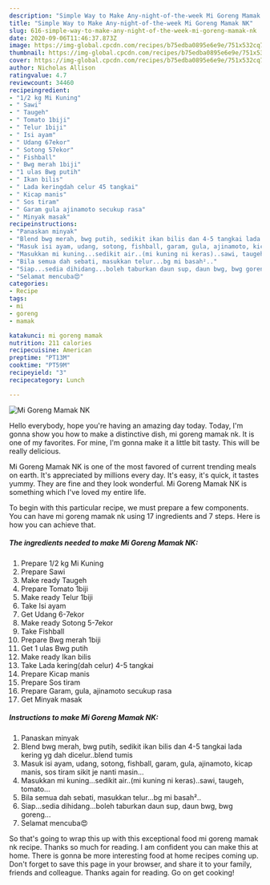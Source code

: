 ```yaml
---
description: "Simple Way to Make Any-night-of-the-week Mi Goreng Mamak NK"
title: "Simple Way to Make Any-night-of-the-week Mi Goreng Mamak NK"
slug: 616-simple-way-to-make-any-night-of-the-week-mi-goreng-mamak-nk
date: 2020-09-06T11:46:37.873Z
image: https://img-global.cpcdn.com/recipes/b75edba0895e6e9e/751x532cq70/mi-goreng-mamak-nk-resipi-foto-utama.jpg
thumbnail: https://img-global.cpcdn.com/recipes/b75edba0895e6e9e/751x532cq70/mi-goreng-mamak-nk-resipi-foto-utama.jpg
cover: https://img-global.cpcdn.com/recipes/b75edba0895e6e9e/751x532cq70/mi-goreng-mamak-nk-resipi-foto-utama.jpg
author: Nicholas Allison
ratingvalue: 4.7
reviewcount: 34460
recipeingredient:
- "1/2 kg Mi Kuning"
- " Sawi"
- " Taugeh"
- " Tomato 1biji"
- " Telur 1biji"
- " Isi ayam"
- " Udang 67ekor"
- " Sotong 57ekor"
- " Fishball"
- " Bwg merah 1biji"
- "1 ulas Bwg putih"
- " Ikan bilis"
- " Lada keringdah celur 45 tangkai"
- " Kicap manis"
- " Sos tiram"
- " Garam gula ajinamoto secukup rasa"
- " Minyak masak"
recipeinstructions:
- "Panaskan minyak"
- "Blend bwg merah, bwg putih, sedikit ikan bilis dan 4-5 tangkai lada kering yg dah dicelur..blend tumis"
- "Masuk isi ayam, udang, sotong, fishball, garam, gula, ajinamoto, kicap manis, sos tiram sikit je nanti masin..."
- "Masukkan mi kuning...sedikit air..(mi kuning ni keras)..sawi, taugeh, tomato..."
- "Bila semua dah sebati, masukkan telur...bg mi basah².."
- "Siap...sedia dihidang...boleh taburkan daun sup, daun bwg, bwg goreng..."
- "Selamat mencuba😍"
categories:
- Recipe
tags:
- mi
- goreng
- mamak

katakunci: mi goreng mamak 
nutrition: 211 calories
recipecuisine: American
preptime: "PT13M"
cooktime: "PT59M"
recipeyield: "3"
recipecategory: Lunch

---
```



![Mi Goreng Mamak NK](https://img-global.cpcdn.com/recipes/b75edba0895e6e9e/751x532cq70/mi-goreng-mamak-nk-resipi-foto-utama.jpg)

Hello everybody, hope you're having an amazing day today. Today, I'm gonna show you how to make a distinctive dish, mi goreng mamak nk. It is one of my favorites. For mine, I'm gonna make it a little bit tasty. This will be really delicious.

Mi Goreng Mamak NK is one of the most favored of current trending meals on earth. It's appreciated by millions every day. It's easy, it's quick, it tastes yummy. They are fine and they look wonderful. Mi Goreng Mamak NK is something which I've loved my entire life.




To begin with this particular recipe, we must prepare a few components. You can have mi goreng mamak nk using 17 ingredients and 7 steps. Here is how you can achieve that.

<!--inarticleads1-->

##### The ingredients needed to make Mi Goreng Mamak NK:

1. Prepare 1/2 kg Mi Kuning
1. Prepare  Sawi
1. Make ready  Taugeh
1. Prepare  Tomato 1biji
1. Make ready  Telur 1biji
1. Take  Isi ayam
1. Get  Udang 6-7ekor
1. Make ready  Sotong 5-7ekor
1. Take  Fishball
1. Prepare  Bwg merah 1biji
1. Get 1 ulas Bwg putih
1. Make ready  Ikan bilis
1. Take  Lada kering(dah celur) 4-5 tangkai
1. Prepare  Kicap manis
1. Prepare  Sos tiram
1. Prepare  Garam, gula, ajinamoto secukup rasa
1. Get  Minyak masak




<!--inarticleads2-->

##### Instructions to make Mi Goreng Mamak NK:

1. Panaskan minyak
1. Blend bwg merah, bwg putih, sedikit ikan bilis dan 4-5 tangkai lada kering yg dah dicelur..blend tumis
1. Masuk isi ayam, udang, sotong, fishball, garam, gula, ajinamoto, kicap manis, sos tiram sikit je nanti masin...
1. Masukkan mi kuning...sedikit air..(mi kuning ni keras)..sawi, taugeh, tomato...
1. Bila semua dah sebati, masukkan telur...bg mi basah²..
1. Siap...sedia dihidang...boleh taburkan daun sup, daun bwg, bwg goreng...
1. Selamat mencuba😍




So that's going to wrap this up with this exceptional food mi goreng mamak nk recipe. Thanks so much for reading. I am confident you can make this at home. There is gonna be more interesting food at home recipes coming up. Don't forget to save this page in your browser, and share it to your family, friends and colleague. Thanks again for reading. Go on get cooking!
